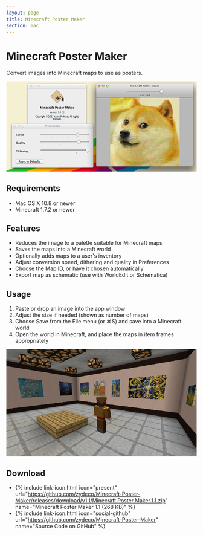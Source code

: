 ```yaml
---
layout: page
title: Minecraft Poster Maker
section: mac
---
```


# Minecraft Poster Maker

Convert images into Minecraft maps to use as posters.

![Minecraft Poster Maker](/images/mcposter/Hi0Q29s.png)

## Requirements

* Mac OS X 10.8 or newer
* Minecraft 1.7.2 or newer

## Features

* Reduces the image to a palette suitable for Minecraft maps
* Saves the maps into a Minecraft world
* Optionally adds maps to a user's inventory
* Adjust conversion speed, dithering and quality in Preferences
* Choose the Map ID, or have it chosen automatically
* Export map as schematic (use with WorldEdit or Schematica)

## Usage

1. Paste or drop an image into the app window
2. Adjust the size if needed (shown as number of maps)
3. Choose Save from the File menu (or ⌘S) and save into a Minecraft world
4. Open the world in Minecraft, and place the maps in item frames appropriately

![Minecraft Poster Maker](/images/mcposter/YG1xeT8.png)

## Download

* {% include link-icon.html icon="present" url="https://github.com/zydeco/Minecraft-Poster-Maker/releases/download/v1.1/Minecraft.Poster.Maker.1.1.zip" name="Minecraft Poster Maker 1.1 (268 KB)" %}
* {% include link-icon.html icon="social-github" url="https://github.com/zydeco/Minecraft-Poster-Maker" name="Source Code on GitHub" %}
